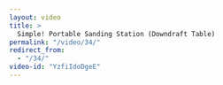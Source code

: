 ```yaml
---
layout: video
title: >
  Simple! Portable Sanding Station (Downdraft Table)
permalink: "/video/34/"
redirect_from:
  - "/34/"
video-id: "YzfiIdoDgeE"
---
```

